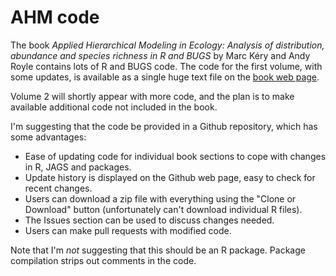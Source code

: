 # AHM code

The book *Applied Hierarchical Modeling in Ecology: Analysis of distribution, abundance and species richness in R and BUGS* by Marc Kéry and Andy Royle contains lots of R and BUGS code. The code for the first volume, with some updates, is available as a single huge text file on the [book web page](http://www.mbr-pwrc.usgs.gov/pubanalysis/keryroylebook/).

Volume 2 will shortly appear with more code, and the plan is to make available additional code not included in the book.

I'm suggesting that the code be provided in a Github repository, which has some advantages:

* Ease of updating code for individual book sections to cope with changes in R, JAGS and packages.
* Update history is displayed on the Github web page, easy to check for recent changes.
* Users can download a zip file with everything using the "Clone or Download" button (unfortunately can't download individual R files).
* The Issues section can be used to discuss changes needed.
* Users can make pull requests with modified code.

Note that I'm *not* suggesting that this should be an R package. Package compilation strips out comments in the code.
